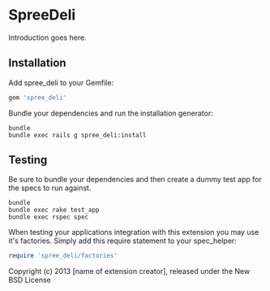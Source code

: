 SpreeDeli
=========

Introduction goes here.

Installation
------------

Add spree_deli to your Gemfile:

```ruby
gem 'spree_deli'
```

Bundle your dependencies and run the installation generator:

```shell
bundle
bundle exec rails g spree_deli:install
```

Testing
-------

Be sure to bundle your dependencies and then create a dummy test app for the specs to run against.

```shell
bundle
bundle exec rake test_app
bundle exec rspec spec
```

When testing your applications integration with this extension you may use it's factories.
Simply add this require statement to your spec_helper:

```ruby
require 'spree_deli/factories'
```

Copyright (c) 2013 [name of extension creator], released under the New BSD License
